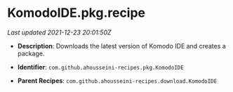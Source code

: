# KomodoIDE.pkg.recipe

_Last updated 2021-12-23 20:01:50Z_

- **Description**: Downloads the latest version of Komodo IDE and creates a package.

- **Identifier**: `com.github.ahousseini-recipes.pkg.KomodoIDE`

- **Parent Recipes**: `com.github.ahousseini-recipes.download.KomodoIDE`
